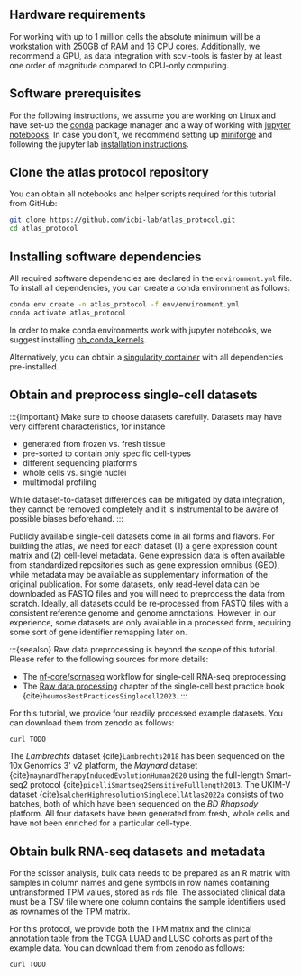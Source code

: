 ## Hardware requirements

For working with up to 1 million cells the absolute minimum will be a workstation with 250GB of RAM and 16 CPU cores.
Additionally, we recommend a GPU, as data integration with scvi-tools is faster by at least one order of magnitude compared to CPU-only computing.

## Software prerequisites

For the following instructions, we assume you are working on Linux and have set-up the [conda](https://docs.conda.io/en/latest/) package manager and a way of working with [jupyter notebooks](https://jupyter.org/).
In case you don't, we recommend setting up [miniforge](https://github.com/conda-forge/miniforge#download) and following the jupyter lab [installation instructions](https://jupyter.org/install).

## Clone the atlas protocol repository

You can obtain all notebooks and helper scripts required for this tutorial from GitHub:

```bash
git clone https://github.com/icbi-lab/atlas_protocol.git
cd atlas_protocol
```

## Installing software dependencies

All required software dependencies are declared in the `environment.yml` file.
To install all dependencies, you can create a conda environment as follows:

```bash
conda env create -n atlas_protocol -f env/environment.yml
conda activate atlas_protocol
```

In order to make conda environments work with jupyter notebooks, we suggest installing [nb_conda_kernels](https://github.com/Anaconda-Platform/nb_conda_kernels).

Alternatively, you can obtain a [singularity container](TODO) with all dependencies pre-installed.

## Obtain and preprocess single-cell datasets

:::{important}
Make sure to choose datasets carefully. Datasets may have very different characteristics, for instance

-   generated from frozen vs. fresh tissue
-   pre-sorted to contain only specific cell-types
-   different sequencing platforms
-   whole cells vs. single nuclei
-   multimodal profiling

While dataset-to-dataset differences can be mitigated by data integration, they cannot be removed completely and it is instrumental to be aware of possible biases beforehand.
:::

Publicly available single-cell datasets come in all forms and flavors. For building the atlas, we need for each dataset (1) a gene expression count matrix and (2) cell-level metadata. Gene expression data is often available from standardized repositories such as gene expression omnibus (GEO), while metadata may be available as supplementary information of the original publication. For some datasets, only read-level data can be downloaded as FASTQ files and you will need to preprocess the data from scratch. Ideally, all datasets could be re-processed from FASTQ files with a consistent reference genome and genome annotations. However, in our experience, some datasets are only available in a processed form, requiring some sort of gene identifier remapping later on.

:::{seealso}
Raw data preprocessing is beyond the scope of this tutorial. Please refer to the following sources for more details:

-   The [nf-core/scrnaseq](https://nf-co.re/scrnaseq) workflow for single-cell RNA-seq preprocessing
-   The [Raw data processing](https://www.sc-best-practices.org/introduction/raw_data_processing.html) chapter of the single-cell best practice book {cite}`heumosBestPracticesSinglecell2023`.
    :::

For this tutorial, we provide four readily processed example datasets. You can download them from zenodo as follows:

```bash
curl TODO
```

The _Lambrechts_ dataset {cite}`Lambrechts2018` has been sequenced on the 10x Genomics 3' v2 platform, the _Maynard_ dataset {cite}`maynardTherapyInducedEvolutionHuman2020` using the full-length Smart-seq2 protocol {cite}`picelliSmartseq2SensitiveFulllength2013`.
The UKIM-V dataset {cite}`salcherHighresolutionSinglecellAtlas2022a` consists of two batches, both of which have been sequenced on the _BD Rhapsody_ platform. All four datasets have been generated from fresh, whole cells and have not been enriched for a particular cell-type.

## Obtain bulk RNA-seq datasets and metadata

For the scissor analysis, bulk data needs to be prepared as an R matrix with samples in column names and gene symbols in row names containing untransformed TPM values, stored as `rds` file. The associated clinical data must be a TSV file where one column contains the sample identifiers used as rownames of the TPM matrix.

For this protocol, we provide both the TPM matrix and the clinical annotation table from the TCGA LUAD and LUSC cohorts as part of the example data. You can download them from zenodo as follows:

```bash
curl TODO
```
